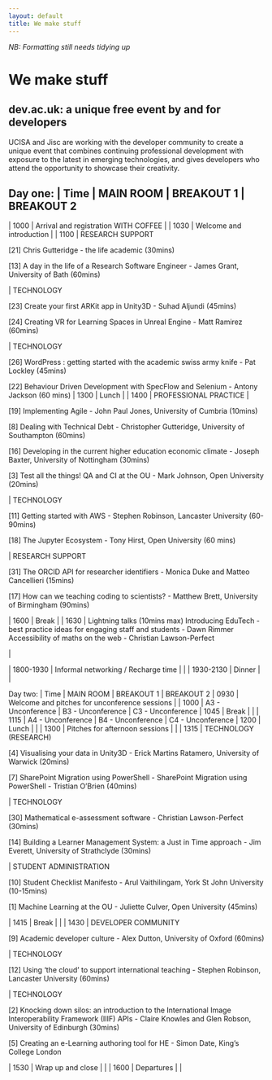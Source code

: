 ```yaml
---
layout: default
title: We make stuff
---
```

_NB: Formatting still needs tidying up_

# We make stuff
## dev.ac.uk: a unique free event by and for developers

UCISA and Jisc are working with the developer community to create a unique event that combines continuing professional development with exposure to the latest in emerging technologies, and gives developers who attend the opportunity to showcase their creativity.
 
Day one:
| Time | MAIN ROOM | BREAKOUT 1 | BREAKOUT 2
------------------------------------------------
| 1000 | Arrival and registration WITH COFFEE |
| 1030 | Welcome and introduction |
| 1100 | RESEARCH SUPPORT

[21] Chris Gutteridge - the life academic (30mins)

[13] A day in the life of a Research Software Engineer - James Grant, University of Bath (60mins)

| TECHNOLOGY

[23] Create your first ARKit app in Unity3D - Suhad Aljundi (45mins)
 
[24] Creating VR for Learning Spaces in Unreal Engine - Matt Ramirez (60mins)

| TECHNOLOGY

[26] WordPress : getting started with the academic swiss army knife - Pat Lockley (45mins)

[22] Behaviour Driven Development with SpecFlow and Selenium - Antony Jackson (60 mins)
| 1300 | Lunch |
| 1400 | PROFESSIONAL PRACTICE |

[19] Implementing Agile - John Paul Jones, University of Cumbria (10mins)

[8] Dealing with Technical Debt - Christopher Gutteridge, University of Southampton (60mins)

[16] Developing in the current higher education economic climate - Joseph Baxter, University of Nottingham (30mins)

[3] Test all the things! QA and CI at the OU - Mark Johnson, Open University (20mins)

| TECHNOLOGY

[11] Getting started with AWS - Stephen Robinson, Lancaster University (60-90mins)

[18] The Jupyter Ecosystem - Tony Hirst, Open University
(60 mins)

| RESEARCH SUPPORT

[31] The ORCID API for researcher identifiers - Monica Duke and Matteo Cancellieri (15mins)

[17] How can we teaching coding to scientists? - Matthew Brett, University of Birmingham (90mins)

| 1600 | Break |
| 1630 |
Lightning talks (10mins max)
Introducing EduTech - best practice ideas for engaging staff and students - Dawn Rimmer
Accessibility of maths on the web - Christian Lawson-Perfect

|

| 1800-1930 | Informal networking / Recharge time | |
| 1930-2130 | Dinner | |

Day two:
| Time | MAIN ROOM | BREAKOUT 1 | BREAKOUT 2
| 0930 | Welcome and pitches for unconference sessions |
| 1000 | A3 - Unconference | B3 - Unconference | C3 - Unconference
| 1045 | Break | |
| 1115 | A4 - Unconference | B4 - Unconference | C4 - Unconference
| 1200 | Lunch | |
| 1300 | Pitches for afternoon sessions | |
| 1315 | TECHNOLOGY (RESEARCH)

[4] Visualising your data in Unity3D - Erick Martins Ratamero, University of Warwick (20mins)

[7] SharePoint Migration using PowerShell - SharePoint Migration using PowerShell - Tristian O’Brien (40mins)

| TECHNOLOGY

[30] Mathematical e-assessment software - Christian Lawson-Perfect (30mins)

[14] Building a Learner Management System: a Just in Time approach - Jim Everett, University of Strathclyde (30mins)

| STUDENT ADMINISTRATION

[10] Student Checklist Manifesto - Arul Vaithilingam, York St John University (10-15mins)

[1] Machine Learning at the OU -  Juliette Culver, Open University (45mins)

| 1415 | Break | |
| 1430 | DEVELOPER COMMUNITY

[9] Academic developer culture - Alex Dutton, University of Oxford (60mins)

| TECHNOLOGY

[12] Using ‘the cloud’ to support international teaching - Stephen Robinson, Lancaster University (60mins)

| TECHNOLOGY

[2] Knocking down silos: an introduction to the International Image Interoperability Framework (IIIF) APIs - Claire Knowles and Glen Robson, University of Edinburgh (30mins)

[5] Creating an e-Learning authoring tool for HE - Simon Date, King’s College London

| 1530 | Wrap up and close | |
| 1600 | Departures | |

